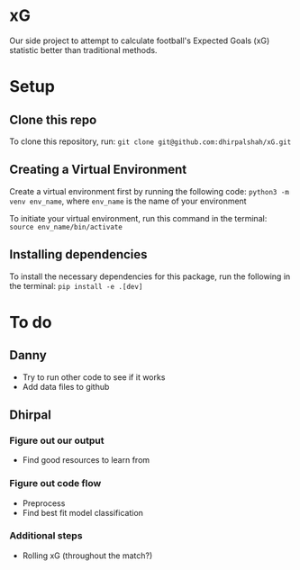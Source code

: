 # xG
Our side project to attempt to calculate football's Expected Goals (xG) statistic better than traditional methods.

# Setup

## Clone this repo
To clone this repository, run:
`git clone git@github.com:dhirpalshah/xG.git`

## Creating a Virtual Environment
Create a virtual environment first by running the following code:
`python3 -m venv env_name`, where `env_name` is the name of your environment

To initiate your virtual environment, run this command in the terminal:
`source env_name/bin/activate`

## Installing dependencies
To install the necessary dependencies for this package, run the following in the terminal:
`pip install -e .[dev]`

# To do

## Danny
- Try to run other code to see if it works
- Add data files to github

## Dhirpal 
### Figure out our output
- Find good resources to learn from

### Figure out code flow
- Preprocess
- Find best fit model classification

### Additional steps
- Rolling xG (throughout the match?)
